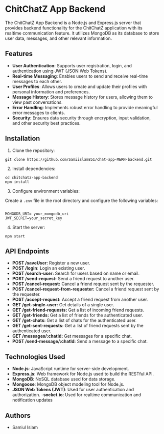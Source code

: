# ChitChatZ App Backend

The ChitChatZ App Backend is a Node.js and Express.js server that provides backend functionality for the ChitChatZ application with its realtime communication feature. It utilizes MongoDB as its database to store user data, messages, and other relevant information.

## Features

- **User Authentication**: Supports user registration, login, and authentication using JWT (JSON Web Tokens).
- **Real-time Messaging**: Enables users to send and receive real-time messages to each other.
- **User Profiles**: Allows users to create and update their profiles with personal information and preferences.
- **Message History**: Stores message history for users, allowing them to view past conversations.
- **Error Handling**: Implements robust error handling to provide meaningful error messages to clients.
- **Security**: Ensures data security through encryption, input validation, and other security best practices.

## Installation

1. Clone the repository:
````
git clone https://github.com/Samiislam851/chat-app-MERN-backend.git
````


2. Install dependencies:

````
cd chitchatz-app-backend
npm install
````


3. Configure environment variables:

Create a `.env` file in the root directory and configure the following variables:

````

MONGODB_URI= your_mongodb_uri
JWT_SECRET=your_secret_key

````


4. Start the server:

````
npm start

````






## API Endpoints
-  **POST /saveUser:** Register a new user.
-  **POST /login:** Login an existing user.
-  **POST /search-user:** Search for users based on name or email.
-  **POST /send-request:** Send a friend request to another user.
-  **POST /cancel-request:** Cancel a friend request sent by the requester.
-  **POST /cancel-request-from-requester:** Cancel a friend request sent by the requester.
-  **POST /accept-request:** Accept a friend request from another user.
-  **GET /get-single-user:** Get details of a single user.
-  **GET /get-friend-requests:** Get a list of incoming friend requests.
-  **GET /get-friends:** Get a list of friends for the authenticated user.
-  **GET /get-chats:** Get a list of chats for the authenticated user.
-  **GET /get-sent-requests:** Get a list of friend requests sent by the authenticated user.
-  **GET /messages/:chatId:** Get messages for a specific chat.
-  **POST /send-message/:chatId:** Send a message to a specific chat.

## Technologies Used

- **Node.js**: JavaScript runtime for server-side development.
- **Express.js**: Web framework for Node.js used to build the RESTful API.
- **MongoDB**: NoSQL database used for data storage.
- **Mongoose**: MongoDB object modeling tool for Node.js.
- **JSON Web Tokens (JWT)**: Used for user authentication and authorization.
-**socket.io**: Used for realtime communication and notification updates



## Authors

- Samiul Islam


